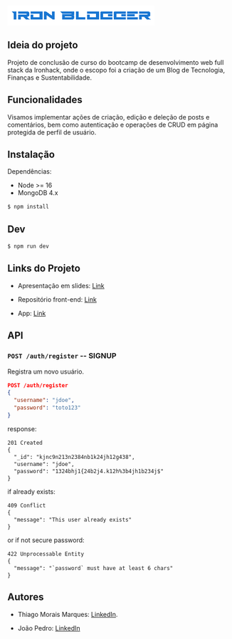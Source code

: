 ![alt text](https://github.com/THGMMX/Projeto-03-Front/blob/main/public/Logo.png)

## Ideia do projeto

Projeto de conclusão de curso do bootcamp de desenvolvimento web full stack da Ironhack, onde o escopo foi a criação de um Blog de Tecnologia, Finanças e Sustentabilidade.

## Funcionalidades

Visamos implementar ações de criação, edição e deleção de posts e comentários, bem como autenticação e operações de CRUD em página protegida de perfil de usuário.

## Instalação

Dependências:

- Node >= 16
- MongoDB 4.x
 
```sh
$ npm install
```

## Dev
 
```sh
$ npm run dev
```

## Links do Projeto

* Apresentação em slides: [Link](https://docs.google.com/presentation/d/e/2PACX-1vTPr572gwdh_3VZrYhmjIZ3W_5mg3VDducTdynPFb-GOR5JzP7yKQ7NJHcR7dzouyIq7qdBVIbQdkKT/pub?start=false&loop=false&delayms=3000)

* Repositório front-end: [Link](https://github.com/THGMMX/Projeto-03-Front)

* App: [Link](https://iron-blogger.netlify.app/)

## API

### `POST /auth/register` -- SIGNUP

Registra um novo usuário.

```json
POST /auth/register
{
  "username": "jdoe",
  "password": "toto123"
}
```

response:

```
201 Created
{
  "_id": "kjnc9n213n2384nb1k24jh12g438",
  "username": "jdoe",
  "password": "1324bhj1{24b2j4.k12h%3b4jh1b234j$"
}
```

if already exists:

```
409 Conflict
{
  "message": "This user already exists"
}
```

or if not secure password:

```
422 Unprocessable Entity
{
  "message": "`password` must have at least 6 chars"
}
```


## Autores

* Thiago Morais Marques: [LinkedIn](https://www.linkedin.com/in/thiago-morais-marques). 

* João Pedro: [LinkedIn](https://www.linkedin.com/in/joaopedro-teo/)
